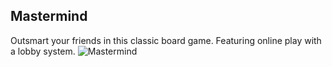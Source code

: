 ## Mastermind
Outsmart your friends in this classic board game. Featuring online play with a lobby system.
![Mastermind](https://mhooge.com/misc/mastermind_preview.PNG)
